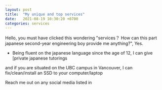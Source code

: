 ```yaml
---
layout: post
title:  "My unique and top services"
date:   2021-08-19 10:30:20 +0700
categories: services
---
```

Hello, you must have clicked this wondering "services？ How can this part japanese second-year engineering boy provide me anything?", Yes.

- Being fluent on the japanese language since the age of 12, I can give [private japanese tutorings 

and if you are situated on the UBC campus in Vancouver, I can fix/clean/install an SSD to your computer/laptop

Reach me out on any social media listed in 